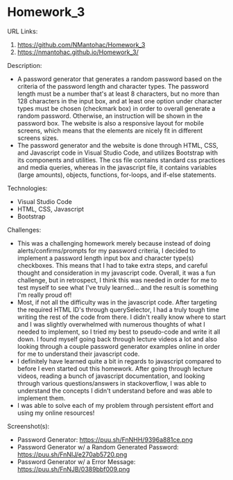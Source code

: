 # Homework_3

URL Links:
  1) https://github.com/NMantohac/Homework_3
  2) https://nmantohac.github.io/Homework_3/
  
Description:
  - A password generator that generates a random password based on the criteria of the password length and character types. The password 
    length must be a number that's at least 8 characters, but no more than 128 characters in the input box, and at least one option under
    character types must be chosen (checkmark box) in order to overall generate a random password. Otherwise, an instruction will be
    shown in the password box. The website is also a responsive layout for mobile screens, which means that the elements are nicely fit 
    in different screens sizes.
  - The password generator and the website is done through HTML, CSS, and Javascript code in Visual Studio Code, and utilizes
    Bootstrap with its components and utilities. The css file contains standard css practices and media queries, whereas in the
    javascript file, it contains variables (large amounts), objects, functions, for-loops, and if-else statements.
  
 Technologies:
  - Visual Studio Code
  - HTML, CSS, Javascript
  - Bootstrap
  
  Challenges:
  - This was a challenging homework merely because instead of doing alerts/confirms/prompts for my password criteria, I decided to 
    implement a password length input box and character type(s) checkboxes. This means that I had to take extra steps, and careful 
    thought and consideration in my javascript code. Overall, it was a fun challenge, but in retrospect, I think this was needed 
    in order for me to test myself to see what I've truly learned... and the result is something I'm really proud of!
  - Most, if not all the difficulty was in the javascript code. After targeting the required HTML ID's through querySelector, I had a
    truly tough time writing the rest of the code from there. I didn't really know where to start and I was slightly overwhelmed with
    numerous thoughts of what I needed to implement, so I tried my best to pseudo-code and write it all down. I found myself going back
    through lecture videos a lot and also looking through a couple password generator examples online in order for me to understand
    their javascript code.
  - I definitely have learned quite a bit in regards to javascript compared to before I even started out this homework. After going 
    through lecture videos, reading a bunch of javascript documentation, and looking through various questions/answers in stackoverflow,     I was able to understand the concepts I didn't understand before and was able to implement them.
  - I was able to solve each of my problem through persistent effort and using my online resources!
    
  Screenshot(s):
  - Password Generator: https://puu.sh/FnNHH/9396a881ce.png
  - Password Generator w/ a Random Generated Password: https://puu.sh/FnNIJ/e270ab5720.png
  - Password Generator w/ a Error Message: https://puu.sh/FnNJB/0389bbf009.png
  
